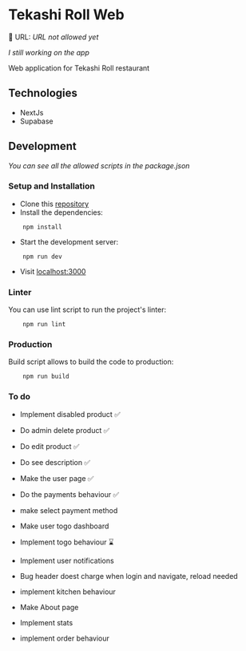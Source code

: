 # Tekashi Roll Web

🔗 URL: _URL not allowed yet_

_I still working on the app_

Web application for Tekashi Roll restaurant

## Technologies
* NextJs
* Supabase

## Development
_You can see all the allowed scripts in the package.json_

<!-- ### Contribute
Your contributions are welcome! If you have any ideas to enhance this project, fix any issues, or add new features, feel free to contribute. -->
### Setup and Installation
* Clone this [repository](https://github.com/MonkiG/Tekashi-Roll)
* Install the dependencies:
```
    npm install
```
* Start the development server:
```
    npm run dev
```
* Visit [localhost:3000](http://localhost:3000)
### Linter
You can use lint script to run the project's linter:
```
    npm run lint
```
### Production
Build script allows to build the code to production:
```
    npm run build
```

### To do 

- Implement disabled product ✅
- Do admin delete product ✅
- Do edit product ✅
- Do see description ✅
- Make the user page ✅
- Do the payments behaviour ✅
- make select payment method
- Make user togo dashboard
- Implement togo behaviour ⌛
- Implement user notifications

- Bug header doest charge when login and navigate, reload needed
- implement kitchen behaviour
- Make About page
- Implement stats

- implement order behaviour